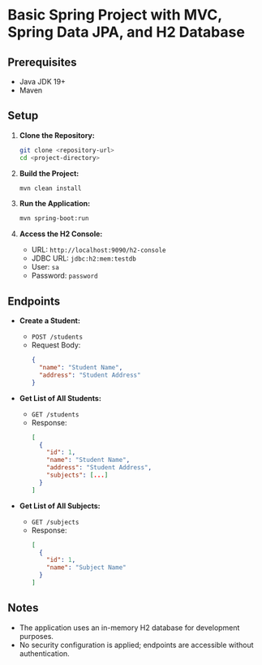 # Basic Spring Project with MVC, Spring Data JPA, and H2 Database

## Prerequisites

- Java JDK 19+
- Maven

## Setup

1. **Clone the Repository:**
    ```sh
    git clone <repository-url>
    cd <project-directory>
    ```

2. **Build the Project:**
    ```sh
    mvn clean install
    ```

3. **Run the Application:**
    ```sh
    mvn spring-boot:run
    ```

4. **Access the H2 Console:**
    - URL: `http://localhost:9090/h2-console`
    - JDBC URL: `jdbc:h2:mem:testdb`
    - User: `sa`
    - Password: `password`

## Endpoints

- **Create a Student:**
    - `POST /students`
    - Request Body:
      ```json
      {
        "name": "Student Name",
        "address": "Student Address"
      }
      ```

- **Get List of All Students:**
    - `GET /students`
    - Response:
      ```json
      [
        {
          "id": 1,
          "name": "Student Name",
          "address": "Student Address",
          "subjects": [...]
        }
      ]
      ```

- **Get List of All Subjects:**
    - `GET /subjects`
    - Response:
      ```json
      [
        {
          "id": 1,
          "name": "Subject Name"
        }
      ]
      ```

## Notes

- The application uses an in-memory H2 database for development purposes.
- No security configuration is applied; endpoints are accessible without authentication.

